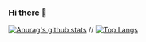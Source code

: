 ### Hi there 👋

<!--
**JoshFried/JoshFried** is a ✨ _special_ ✨ repository because its `README.md` (this file) appears on your GitHub profile.

Here are some ideas to get you started:

- 🔭 I’m currently working on ...
- 🌱 I’m currently learning ...
- 👯 I’m looking to collaborate on ...
- 🤔 I’m looking for help with ...
- 💬 Ask me about ...
- 📫 How to reach me: ...
- 😄 Pronouns: ...
- ⚡ Fun fact: ...
-->

[![Anurag's github stats](https://github-readme-stats.vercel.app/api?username=JoshFried&count_private=true&theme=dark)](https://github.com/anuraghazra/github-readme-stats)
// [![Top Langs](https://github-readme-stats.vercel.app/api/top-langs/?username=JoshFried&count_private&theme=dark)](https://github.com/anuraghazra/github-readme-stats)
